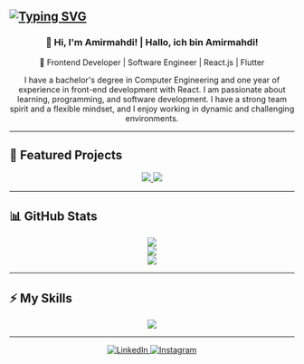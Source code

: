 ## [![Typing SVG](https://readme-typing-svg.herokuapp.com?font=Fira+Code&weight=700&size=19&duration=4000&pause=1000&center=true&vCenter=true&width=1000&height=67&lines=Welcome+to+my+GitHub;Herzlich+willkommen+zu+meinem+GitHub)](https://git.io/typing-svg)

<div align="center">

### 🌟 Hi, I'm Amirmahdi! | Hallo, ich bin Amirmahdi!  

🚀 Frontend Developer | Software Engineer | React.js |  Flutter  

I have a bachelor's degree in Computer Engineering and one year of experience in front-end development with React. I am passionate about learning, programming, and software development. I have a strong team spirit and a flexible mindset, and I enjoy working in dynamic and challenging environments.


</div>

---

## 📌 Featured Projects
<div align="center">

<a href="https://github.com/amirjavani/filmland-front">
  <img src="https://github-readme-stats.vercel.app/api/pin/?username=amirjavani&repo=filmLand-front&theme=radical" />
</a>
<a href="https://github.com/amirjavani/UserManagement-with-backend">
  <img src="https://github-readme-stats.vercel.app/api/pin/?username=amirjavani&repo=UserManagement-with-backend&theme=radical" />
</a>

</div>

---

## 📊 GitHub Stats
<div align="center">

<img src="https://github-readme-stats.vercel.app/api?username=amirjavani&include_all_commits=true&count_private=true&show_icons=true&line_height=25&title_color=FF9800&icon_color=FF5722&text_color=E0E0E0&bg_color=0,000000,1A1A1A" />
<br/>
<img src="https://github-readme-streak-stats.herokuapp.com/?user=amirjavani&theme=tokyonight" />
<br/>
<img src="https://github-readme-stats.vercel.app/api/top-langs/?username=amirjavani&layout=compact&theme=radical" />

</div>

---

## ⚡ My Skills
<div align="center">
  <a href="https://skillicons.dev">
    <img src="https://skillicons.dev/icons?i=react,javascript,ts,html,css,bootstrap,tailwind,flutter,cs,java,python" />
  </a>
</div>

---

<div align="center">

<a href="https://www.linkedin.com/in/amirjavani/" target="_blank">
  <img src="https://img.shields.io/badge/LinkedIn-%230077B5.svg?&style=flat-square&logo=linkedin&logoColor=white" alt="LinkedIn">
</a>
<a href="https://www.instagram.com/amir_jaw/" target="_blank">
  <img src="https://img.shields.io/badge/Instagram-%23E4405F.svg?&style=flat-square&logo=instagram&logoColor=white" alt="Instagram">
</a>

</div>


